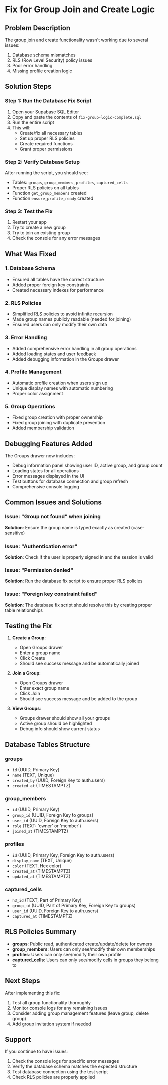 # Fix for Group Join and Create Logic

## Problem Description
The group join and create functionality wasn't working due to several issues:
1. Database schema mismatches
2. RLS (Row Level Security) policy issues
3. Poor error handling
4. Missing profile creation logic

## Solution Steps

### Step 1: Run the Database Fix Script
1. Open your Supabase SQL Editor
2. Copy and paste the contents of `fix-group-logic-complete.sql`
3. Run the entire script
4. This will:
   - Create/fix all necessary tables
   - Set up proper RLS policies
   - Create required functions
   - Grant proper permissions

### Step 2: Verify Database Setup
After running the script, you should see:
- Tables: `groups`, `group_members`, `profiles`, `captured_cells`
- Proper RLS policies on all tables
- Function `get_group_members` created
- Function `ensure_profile_ready` created

### Step 3: Test the Fix
1. Restart your app
2. Try to create a new group
3. Try to join an existing group
4. Check the console for any error messages

## What Was Fixed

### 1. Database Schema
- Ensured all tables have the correct structure
- Added proper foreign key constraints
- Created necessary indexes for performance

### 2. RLS Policies
- Simplified RLS policies to avoid infinite recursion
- Made group names publicly readable (needed for joining)
- Ensured users can only modify their own data

### 3. Error Handling
- Added comprehensive error handling in all group operations
- Added loading states and user feedback
- Added debugging information in the Groups drawer

### 4. Profile Management
- Automatic profile creation when users sign up
- Unique display names with automatic numbering
- Proper color assignment

### 5. Group Operations
- Fixed group creation with proper ownership
- Fixed group joining with duplicate prevention
- Added membership validation

## Debugging Features Added

The Groups drawer now includes:
- Debug information panel showing user ID, active group, and group count
- Loading states for all operations
- Error messages displayed in the UI
- Test buttons for database connection and group refresh
- Comprehensive console logging

## Common Issues and Solutions

### Issue: "Group not found" when joining
**Solution**: Ensure the group name is typed exactly as created (case-sensitive)

### Issue: "Authentication error" 
**Solution**: Check if the user is properly signed in and the session is valid

### Issue: "Permission denied"
**Solution**: Run the database fix script to ensure proper RLS policies

### Issue: "Foreign key constraint failed"
**Solution**: The database fix script should resolve this by creating proper table relationships

## Testing the Fix

1. **Create a Group**:
   - Open Groups drawer
   - Enter a group name
   - Click Create
   - Should see success message and be automatically joined

2. **Join a Group**:
   - Open Groups drawer
   - Enter exact group name
   - Click Join
   - Should see success message and be added to the group

3. **View Groups**:
   - Groups drawer should show all your groups
   - Active group should be highlighted
   - Debug info should show current status

## Database Tables Structure

### groups
- `id` (UUID, Primary Key)
- `name` (TEXT, Unique)
- `created_by` (UUID, Foreign Key to auth.users)
- `created_at` (TIMESTAMPTZ)

### group_members
- `id` (UUID, Primary Key)
- `group_id` (UUID, Foreign Key to groups)
- `user_id` (UUID, Foreign Key to auth.users)
- `role` (TEXT: 'owner' or 'member')
- `joined_at` (TIMESTAMPTZ)

### profiles
- `id` (UUID, Primary Key, Foreign Key to auth.users)
- `display_name` (TEXT, Unique)
- `color` (TEXT, Hex color)
- `created_at` (TIMESTAMPTZ)
- `updated_at` (TIMESTAMPTZ)

### captured_cells
- `h3_id` (TEXT, Part of Primary Key)
- `group_id` (UUID, Part of Primary Key, Foreign Key to groups)
- `user_id` (UUID, Foreign Key to auth.users)
- `captured_at` (TIMESTAMPTZ)

## RLS Policies Summary

- **groups**: Public read, authenticated create/update/delete for owners
- **group_members**: Users can only see/modify their own memberships
- **profiles**: Users can only see/modify their own profile
- **captured_cells**: Users can only see/modify cells in groups they belong to

## Next Steps

After implementing this fix:
1. Test all group functionality thoroughly
2. Monitor console logs for any remaining issues
3. Consider adding group management features (leave group, delete group)
4. Add group invitation system if needed

## Support

If you continue to have issues:
1. Check the console logs for specific error messages
2. Verify the database schema matches the expected structure
3. Test database connection using the test script
4. Check RLS policies are properly applied
